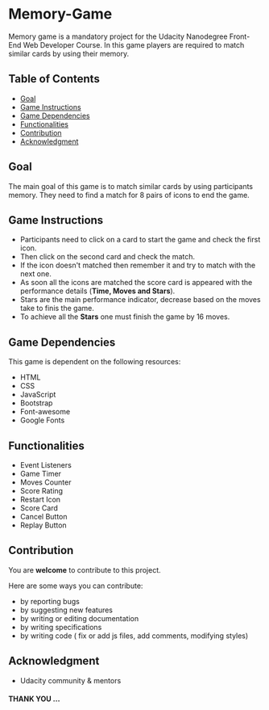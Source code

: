 # Memory-Game

Memory game is a mandatory project for the Udacity Nanodegree Front-End Web Developer Course. In this game players are required to match similar cards by using their memory.

## Table of Contents

* [Goal](#goal)
* [Game Instructions](#game-instructions)
* [Game Dependencies](#game-dependencies)
* [Functionalities](#functionalities)
* [Contribution](#contribution)
* [Acknowledgment](#acknowledgment)

## Goal

The main goal of this game is  to match similar cards by using participants memory.  They need to find a match for 8 pairs of icons to end the game.

## Game Instructions

- Participants need to click on a card to start the game and check the first icon.
- Then click on the second card and check the match.
- If the icon doesn't matched then remember it and try to match with the next one.
- As soon all the icons are matched the score card is appeared with the performance details (**Time, Moves and Stars**).
- Stars are the main performance indicator,  decrease based on the moves take to finis the game.
- To achieve all the **Stars** one must finish the game by 16 moves.

## Game Dependencies

This game is dependent on the following resources:
- HTML
- CSS
- JavaScript
- Bootstrap
- Font-awesome
- Google Fonts

## Functionalities

- Event Listeners
- Game Timer
- Moves Counter
- Score Rating
- Restart Icon
- Score Card
- Cancel Button
- Replay Button

## Contribution

You are **welcome** to contribute to this project.

Here are some ways you can contribute:

- by reporting bugs
- by suggesting new features
- by writing or editing documentation
- by writing specifications
- by writing code ( fix or add js files, add comments, modifying styles)

## Acknowledgment

- Udacity community & mentors

#### THANK YOU ...

[repo]:https://github.com/coolrab/memory-game.git
